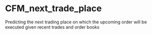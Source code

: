 # CFM_next_trade_place
Predicting the next trading place on which the upcoming order will be executed given recent trades and order books
